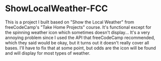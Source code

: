 # ShowLocalWeather-FCC
This is a project I built based on "Show the Local Weather" from freeCodeCamp's "Take Home Projects" course. It's functional except for the spinning weather icon which sometimes doesn't display... It's a very annoying problem since I used the API that freeCodeCamp recommended, which they said would be okay, but it turns out it doesn't really cover all bases. I'll have to fix that at some point, but odds are the icon will be found and will display for most types of weather.
